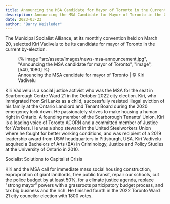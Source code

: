 ```yaml
---
title: Announcing the MSA Candidate for Mayor of Toronto in the Current by-election Campaign
description: Announcing the MSA Candidate for Mayor of Toronto in the Current by-election Campaign
date: 2023-03-23
author: "Barry Weisleder"
---
```


The Municipal Socialist Alliance, at its monthly convention held on March 20, selected Kiri Vadivelu to be its candidate for mayor of Toronto in the current by-election.

<!-- excerpt -->

<figure>
{% image "src/assets/images/news-msa-announcement.jpg", "Announcing the MSA candidate for mayor of Toronto", "image", [540, 1080] %}
<figcaption>Announcing the MSA candidate for mayor of Toronto | © Kiri Vadivelu</figcaption>
</figure>

Kiri Vadivelu is a social justice activist who was the MSA for the seat in Scarborough Centre Ward 21 in the October 2022 city election. Kiri, who immigrated from Sri Lanka as a child, successfully resisted illegal eviction of his family at the Ontario Landlord and Tenant Board during the 2020 emergency lock down. He passionately strives to make housing a human right in Ontario. A founding member of the Scarborough Tenants’ Union, Kiri is a leading voice of Toronto ACORN and a committed member of Justice for Workers. He was a shop steward in the United Steelworkers Union where he fought for better working conditions, and was recipient of a 2019 leadership award from USW headquarters in Pittsburgh, USA. Kiri Vadivelu acquired a Bachelors of Arts (BA) in Criminology, Justice and Policy Studies at the University of Ontario in 2010.

Socialist Solutions to Capitalist Crisis

Kiri and the MSA call for immediate mass social housing construction, expropriation of giant landlords, free public transit, repair our schools, cut the police budget by at least 50%, for a climate justice agenda, replace "strong mayor" powers with a grassroots participatory budget process, and tax big business and the rich. He finished fourth in the 2022 Toronto Ward 21 city councilor election with 1800 votes.
